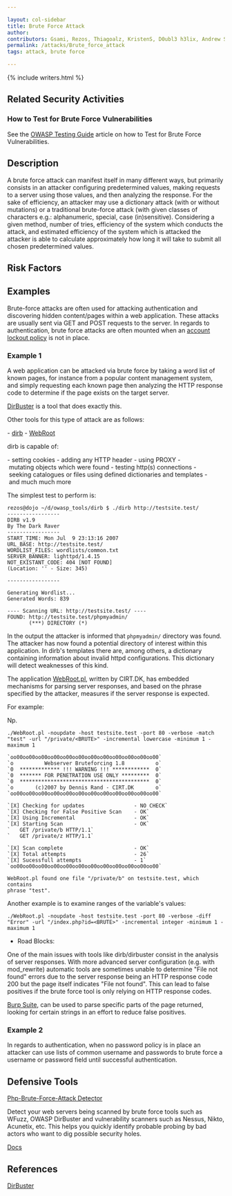 ```yaml
---

layout: col-sidebar
title: Brute Force Attack
author:
contributors: Gsami, Rezos, Thiagoalz, KristenS, D0ubl3 h3lix, Andrew Smith, Jenjava1762, Mtesauro, kingthorin
permalink: /attacks/Brute_force_attack
tags: attack, brute force

---
```


{% include writers.html %}

## Related Security Activities

### How to Test for Brute Force Vulnerabilities

See the [OWASP Testing Guide](https://owasp.org/www-project-web-security-testing-guide/) article on how to
Test for Brute Force Vulnerabilities.

## Description

A brute force attack can manifest itself in many different ways, but
primarily consists in an attacker configuring predetermined values,
making requests to a server using those values, and then analyzing the
response. For the sake of efficiency, an attacker may use a dictionary
attack (with or without mutations) or a traditional brute-force attack
(with given classes of characters e.g.: alphanumeric, special, case
(in)sensitive). Considering a given method, number of tries, efficiency
of the system which conducts the attack, and estimated efficiency of the
system which is attacked the attacker is able to calculate approximately
how long it will take to submit all chosen predetermined values.

## Risk Factors

## Examples

Brute-force attacks are often used for attacking authentication and
discovering hidden content/pages within a web application. These attacks
are usually sent via GET and POST requests to the server. In regards to
authentication, brute force attacks are often mounted when an [account
lockout policy](https://cheatsheetseries.owasp.org/cheatsheets/Authentication_Cheat_Sheet.html#account-lockout)
is not in place.

### Example 1

A web application can be attacked via brute force by taking a word list
of known pages, for instance from a popular content management system,
and simply requesting each known page then analyzing the HTTP response
code to determine if the page exists on the target server.

[DirBuster](https://wiki.owasp.org/index.php/Category:OWASP_DirBuster_Project)
is a tool that does exactly this.

Other tools for this type of attack are as follows:

- [dirb](http://sourceforge.net/projects/dirb/)
- [WebRoot](http://www.cirt.dk/tools/webroot/WebRoot.txt)

dirb is capable of:

- setting cookies
- adding any HTTP header
- using PROXY
- mutating objects which were found
- testing http(s) connections
- seeking catalogues or files using defined dictionaries and templates
- and much much more

The simplest test to perform is:

```console
rezos@dojo ~/d/owasp_tools/dirb $ ./dirb http://testsite.test/
-----------------
DIRB v1.9
By The Dark Raver
-----------------
START_TIME: Mon Jul  9 23:13:16 2007
URL_BASE: http://testsite.test/
WORDLIST_FILES: wordlists/common.txt
SERVER_BANNER: lighttpd/1.4.15
NOT_EXISTANT_CODE: 404 [NOT FOUND]
(Location: '' - Size: 345)

-----------------

Generating Wordlist...
Generated Words: 839

---- Scanning URL: http://testsite.test/ ----
FOUND: http://testsite.test/phpmyadmin/
       (***) DIRECTORY (*)
```

In the output the attacker is informed that `phpmyadmin/` directory was
found. The attacker has now found a potential directory of interest
within this application. In dirb's templates there are, among others, a
dictionary containing information about invalid httpd configurations.
This dictionary will detect weaknesses of this kind.

The application
[WebRoot.pl](http://www.cirt.dk/tools/webroot/WebRoot.txt), written by
CIRT.DK, has embedded mechanisms for parsing server responses, and based
on the phrase specified by the attacker, measures if the server response
is expected.

For example:

Np.

```console
./WebRoot.pl -noupdate -host testsite.test -port 80 -verbose -match "test" -url "/private/<BRUTE>" -incremental lowercase -minimum 1 -maximum 1

`oo00oo00oo00oo00oo00oo00oo00oo00oo00oo00oo00oo00`
`o          Webserver Bruteforcing 1.8          o`
`0  ************* !!! WARNING !!! ************  0`
`0  ******* FOR PENETRATION USE ONLY *********  0`
`0  ******************************************  0`
`o       (c)2007 by Dennis Rand - CIRT.DK       o`
`oo00oo00oo00oo00oo00oo00oo00oo00oo00oo00oo00oo00`

`[X] Checking for updates                - NO CHECK`
`[X] Checking for False Positive Scan    - OK`
`[X] Using Incremental                   - OK`
`[X] Starting Scan                       - OK`
`   GET /private/b HTTP/1.1`
`   GET /private/z HTTP/1.1`

`[X] Scan complete                       - OK`
`[X] Total attempts                      - 26`
`[X] Sucessfull attempts                 - 1`
`oo00oo00oo00oo00oo00oo00oo00oo00oo00oo00oo00oo00`

WebRoot.pl found one file "/private/b" on testsite.test, which contains
phrase "test".
```

Another example is to examine ranges of the variable's values:

`./WebRoot.pl -noupdate -host testsite.test -port 80 -verbose -diff "Error" -url "/index.php?id=<BRUTE>" -incremental integer -minimum 1 -maximum 1`

  - Road Blocks:

One of the main issues with tools like dirb/dirbuster consist in the
analysis of server responses. With more advanced server configuration
(e.g. with mod_rewrite) automatic tools are sometimes unable to
determine "File not found" errors due to the server response being an
HTTP response code 200 but the page itself indicates "File not found".
This can lead to false positives if the brute force tool is only relying
on HTTP response codes.

[Burp Suite](http://portswigger.net/), can be used to parse specific parts of
the page returned, looking for certain strings in an effort to reduce
false positives.

### Example 2

In regards to authentication, when no password policy is in place an
attacker can use lists of common username and passwords to brute force a
username or password field until successful authentication.

## Defensive Tools

[Php-Brute-Force-Attack Detector](http://yehg.net/lab/pr0js/files.php/php_brute_force_detect.zip)

Detect your web servers being scanned by brute force tools such as
WFuzz, OWASP DirBuster and vulnerability scanners such as Nessus, Nikto,
Acunetix, etc. This helps you quickly identify probable probing by bad
actors who want to dig possible security holes.

[Docs](http://yehg.net/lab/pr0js/tools/php-brute-force-detector-readme.pdf)


## References

[DirBuster](https://wiki.owasp.org/index.php/Category:OWASP_DirBuster_Project)
